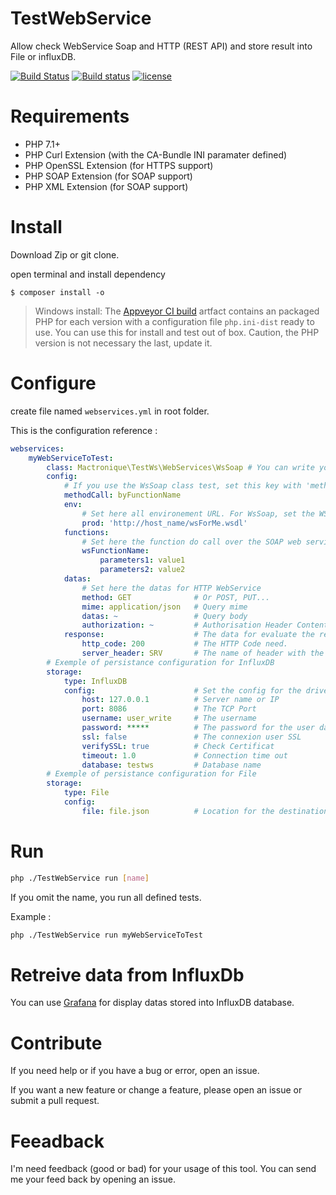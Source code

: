 # TestWebService

Allow check WebService Soap and HTTP (REST API) and store result into File or influxDB.

[![Build Status](https://travis-ci.org/macintoshplus/TestWebService.svg?branch=master)](https://travis-ci.org/macintoshplus/TestWebService)
[![Build status](https://ci.appveyor.com/api/projects/status/qw892qjut5dney8b?svg=true)](https://ci.appveyor.com/project/macintoshplus/testwebservice)
[![license](https://img.shields.io/github/license/mashape/apistatus.svg)](https://github.com/macintoshplus/TestWebService/blob/master/LICENSE)

# Requirements

* PHP 7.1+
* PHP Curl Extension (with the CA-Bundle INI paramater defined)
* PHP OpenSSL Extension (for HTTPS support)
* PHP SOAP Extension (for SOAP support)
* PHP XML Extension (for SOAP support)

# Install

Download Zip or git clone.

open terminal and install dependency
```
$ composer install -o
```

> Windows install: The [Appveyor CI build](https://ci.appveyor.com/project/macintoshplus/testwebservice) artfact contains an packaged PHP for each version with a configuration file `php.ini-dist` ready to use.
> You can use this for install and test out of box.
> Caution, the PHP version is not necessary the last, update it.

# Configure

create file named `webservices.yml` in root folder.

This is the configuration reference :


```yaml
webservices:
    myWebServiceToTest: 
        class: Mactronique\TestWs\WebServices\WsSoap # You can write your class for specified tests.
        config: 
            # If you use the WsSoap class test, set this key with 'methodCall' value for use the '__soapCall' method in client. Set other value for call the specified function below.
            methodCall: byFunctionName
            env: 
                # Set here all environement URL. For WsSoap, set the WSDL URL.
                prod: 'http://host_name/wsForMe.wsdl'
            functions:
                # Set here the function do call over the SOAP web service
                wsFunctionName:
                    parameters1: value1
                    parameters2: value2
            datas:
                # Set here the datas for HTTP WebService
                method: GET              # Or POST, PUT...
                mime: application/json   # Query mime
                datas: ~                 # Query body
                authorization: ~         # Authorisation Header Content
            response:                    # The data for evaluate the response.
                http_code: 200           # The HTTP Code need.
                server_header: SRV       # The name of header with the value can identify the server.
        # Exemple of persistance configuration for InfluxDB
        storage:
            type: InfluxDB
            config:                      # Set the config for the driver
                host: 127.0.0.1          # Server name or IP
                port: 8086               # The TCP Port
                username: user_write     # The username
                password: *****          # The password for the user database
                ssl: false               # The connexion user SSL
                verifySSL: true          # Check Certificat
                timeout: 1.0             # Connection time out
                database: testws         # Database name
        # Exemple of persistance configuration for File
        storage:
            type: File
            config:
                file: file.json          # Location for the destination file.
```

# Run


```bash
php ./TestWebService run [name]
```

If you omit the name, you run all defined tests.

Example : 

```bash
php ./TestWebService run myWebServiceToTest
```

# Retreive data from InfluxDb

You can use [Grafana](https://grafana.com/) for display datas stored into InfluxDB database.


# Contribute

If you need help or if you have a bug or error, open an issue.

If you want a new feature or change a feature, please open an issue or submit a pull request.

# Feeadback

I'm need feedback (good or bad) for your usage of this tool. You can send me your feed back by opening an issue.
